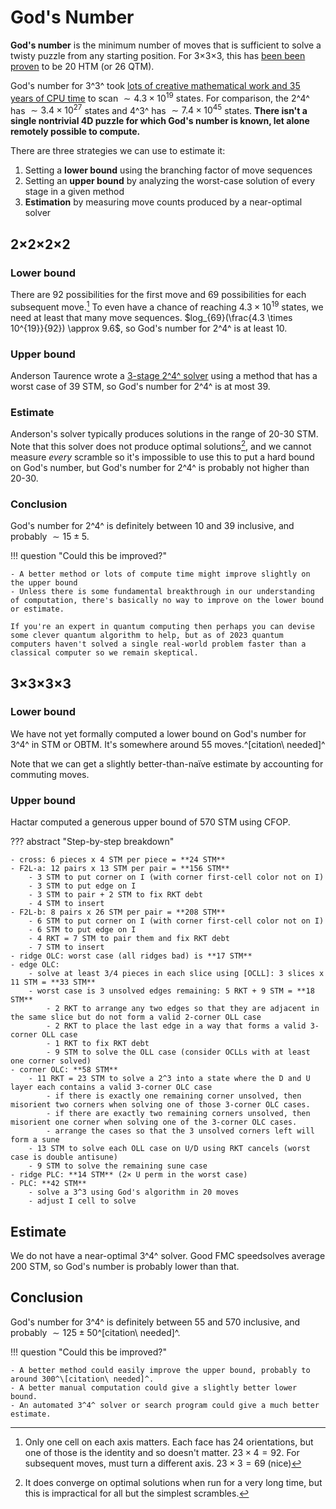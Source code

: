 # God's Number

**God's number** is the minimum number of moves that is sufficient to solve a twisty puzzle from any starting position. For 3×3×3, this has [been been proven][cube20] to be 20 HTM (or 26 QTM).

God's number for 3^3^ took [lots of creative mathematical work and 35 years of CPU time][cube20] to scan $\sim 4.3 \times 10^{19}$ states. For comparison, the 2^4^ has $\sim 3.4 \times 10^{27}$ states and 4^3^ has $\sim 7.4 \times 10^{45}$ states. **There isn't a single nontrivial 4D puzzle for which God's number is known, let alone remotely possible to compute.**

There are three strategies we can use to estimate it:

1. Setting a **lower bound** using the branching factor of move sequences
2. Setting an **upper bound** by analyzing the worst-case solution of every stage in a given method
3. **Estimation** by measuring move counts produced by a near-optimal solver

[cube20]: http://cube20.org/

## 2×2×2×2

### Lower bound

There are 92 possibilities for the first move and 69 possibilities for each subsequent move.[^24moves] To even have a chance of reaching $4.3 \times 10^{19}$ states, we need at least that many move sequences. $log_{69}(\frac{4.3 \times 10^{19}}{92}) \approx 9.6$, so God's number for 2^4^ is at least 10.

[^24moves]: Only one cell on each axis matters. Each face has 24 orientations, but one of those is the identity and so doesn't matter. $23 \times 4 = 92$. For subsequent moves, must turn a different axis. $23 \times 3 = 69$ (nice)

### Upper bound

Anderson Taurence wrote a [3-stage 2^4^ solver](https://github.com/ajtaurence/Hypersolve) using a method that has a worst case of 39 STM, so God's number for 2^4^ is at most 39.

### Estimate

Anderson's solver typically produces solutions in the range of 20-30 STM. Note that this solver does not produce optimal solutions[^optimal], and we cannot measure _every_ scramble so it's impossible to use this to put a hard bound on God's number, but God's number for 2^4^ is probably not higher than 20-30.

[^optimal]: It does converge on optimal solutions when run for a very long time, but this is impractical for all but the simplest scrambles.

### Conclusion

God's number for 2^4^ is definitely between 10 and 39 inclusive, and probably $\sim 15 \pm 5$.

!!! question "Could this be improved?"

    - A better method or lots of compute time might improve slightly on the upper bound
    - Unless there is some fundamental breakthrough in our understanding of computation, there's basically no way to improve on the lower bound or estimate.

    If you're an expert in quantum computing then perhaps you can devise some clever quantum algorithm to help, but as of 2023 quantum computers haven't solved a single real-world problem faster than a classical computer so we remain skeptical.

## 3×3×3×3

### Lower bound

We have not yet formally computed a lower bound on God's number for 3^4^ in STM or OBTM. It's somewhere around 55 moves.^\[citation\ needed]^

Note that we can get a slightly better-than-naïve estimate by accounting for commuting moves.

### Upper bound

Hactar computed a generous upper bound of 570 STM using CFOP.

??? abstract "Step-by-step breakdown"

    - cross: 6 pieces x 4 STM per piece = **24 STM**
    - F2L-a: 12 pairs x 13 STM per pair = **156 STM**
        - 3 STM to put corner on I (with corner first-cell color not on I)
        - 3 STM to put edge on I
        - 3 STM to pair + 2 STM to fix RKT debt
        - 4 STM to insert
    - F2L-b: 8 pairs x 26 STM per pair = **208 STM**
        - 6 STM to put corner on I (with corner first-cell color not on I)
        - 6 STM to put edge on I
        - 4 RKT = 7 STM to pair them and fix RKT debt
        - 7 STM to insert
    - ridge OLC: worst case (all ridges bad) is **17 STM**
    - edge OLC:
        - solve at least 3/4 pieces in each slice using [OCLL]: 3 slices x 11 STM = **33 STM**
        - worst case is 3 unsolved edges remaining: 5 RKT + 9 STM = **18 STM**
            - 2 RKT to arrange any two edges so that they are adjacent in the same slice but do not form a valid 2-corner OLL case
            - 2 RKT to place the last edge in a way that forms a valid 3-corner OLL case
            - 1 RKT to fix RKT debt
            - 9 STM to solve the OLL case (consider OCLLs with at least one corner solved)
    - corner OLC: **58 STM**
        - 11 RKT = 23 STM to solve a 2^3 into a state where the D and U layer each contains a valid 3-corner OLC case
            - if there is exactly one remaining corner unsolved, then misorient two corners when solving one of those 3-corner OLC cases.
            - if there are exactly two remaining corners unsolved, then misorient one corner when solving one of the 3-corner OLC cases.
            - arrange the cases so that the 3 unsolved corners left will form a sune
        - 13 STM to solve each OLL case on U/D using RKT cancels (worst case is double antisune)
        - 9 STM to solve the remaining sune case
    - ridge PLC: **14 STM** (2× U perm in the worst case)
    - PLC: **42 STM**
        - solve a 3^3 using God's algorithm in 20 moves
        - adjust I cell to solve

[OCLL]: https://www.speedsolving.com/wiki/index.php?title=OLL#All_edges_flipped_correctly

## Estimate

We do not have a near-optimal 3^4^ solver. Good FMC speedsolves average 200 STM, so God's number is probably lower than that.

## Conclusion

God's number for 3^4^ is definitely between 55 and 570 inclusive, and probably $\sim 125 \pm 50$^\[citation\ needed]^.

!!! question "Could this be improved?"

    - A better method could easily improve the upper bound, probably to around 300^\[citation\ needed]^.
    - A better manual computation could give a slightly better lower bound.
    - An automated 3^4^ solver or search program could give a much better estimate.

